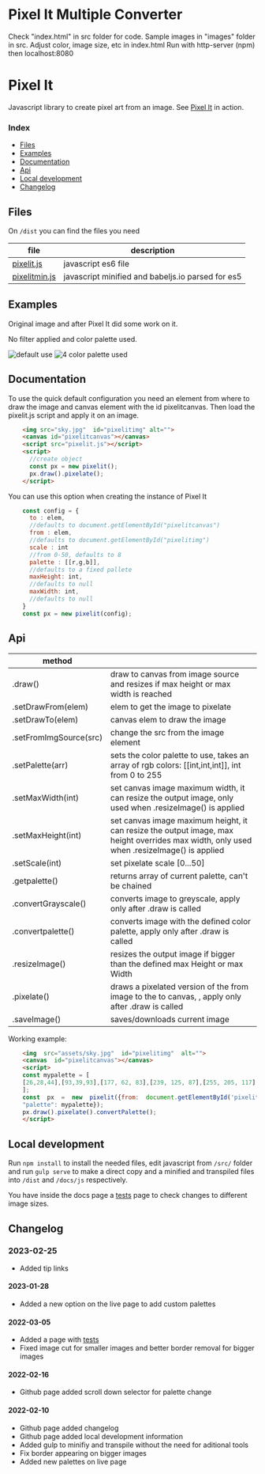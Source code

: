 # Pixel It Multiple Converter
Check "index.html" in src folder for code.
Sample images in "images" folder in src.
Adjust color, image size, etc in index.html
Run with http-server (npm) then localhost:8080

# Pixel It

Javascript library to create pixel art from an image.
See [Pixel It](https://giventofly.github.io/pixelit#tryit) in action.

### Index

* [Files](https://github.com/giventofly/pixelit#files)
* [Examples](https://github.com/giventofly/pixelit#examples)
* [Documentation](https://github.com/giventofly/pixelit#documentation)
* [Api](https://github.com/giventofly/pixelit#api)
* [Local development](https://github.com/giventofly/pixelit#local-development)
* [Changelog](https://github.com/giventofly/pixelit#changelog)


## Files

On `/dist` you can find the files you need

| file | description  |
|--|--|
| [pixelit.js](https://raw.githubusercontent.com/giventofly/pixelit/master/dist/pixelit.js) | javascript es6 file |
| [pixelitmin.js](https://raw.githubusercontent.com/giventofly/pixelit/master/dist/pixelitmin.js) | javascript minified and babeljs.io parsed for es5 |


## Examples

Original image and after Pixel It did some work on it.

No filter applied and color palette used. 

![default use](https://giventofly.github.io/pixelit/assets/px-normal.jpg)
![4 color palette used](https://giventofly.github.io/pixelit/assets/px-palette4c.jpg)

## Documentation

To use the quick default configuration you need an element from where to draw the image and canvas element with the id pixelitcanvas. Then load the pixelit.js script and apply it on an image.
```html
    <img src="sky.jpg"  id="pixelitimg" alt="">
    <canvas id="pixelitcanvas"></canvas>
    <script src="pixelit.js"></script>
    <script>
      //create object
      const px = new pixelit();
      px.draw().pixelate();
    </script>
```

You can use this option when creating the instance of Pixel It
```javascript
    const config = {
      to : elem,
      //defaults to document.getElementById("pixelitcanvas")
      from : elem, 
      //defaults to document.getElementById("pixelitimg")
      scale : int 
      //from 0-50, defaults to 8
      palette : [[r,g,b]], 
      //defaults to a fixed pallete
      maxHeight: int, 
      //defaults to null
      maxWidth: int, 
      //defaults to null
    }
    const px = new pixelit(config);
```
## Api


|method |  |
|--|--|
|.draw()  | draw to canvas from image source and resizes if max height or max width is reached |.hideFromImg()| hides the from image element, is applied on object creation|
|.setDrawFrom(elem)| elem to get the image to pixelate|
|.setDrawTo(elem)| canvas elem to draw the image|
|.setFromImgSource(src)| change the src from the image element|
|.setPalette(arr)| sets the color palette to use, takes an array of rgb colors: [[int,int,int]], int from 0 to 255|
|.setMaxWidth(int)| set canvas image maximum width, it can resize the output image, only used when .resizeImage() is applied|
|.setMaxHeight(int)| set canvas image maximum height, it can resize the output image, max height overrides max width, only used when .resizeImage() is applied|
|.setScale(int)| set pixelate scale [0...50]|
|.getpalette()| returns array of current palette, can't be chained|
|.convertGrayscale()| converts image to greyscale, apply only after .draw is called|
|.convertpalette()| converts image with the defined color palette, apply only after .draw is called|
|.resizeImage()| resizes the output image if bigger than the defined max Height or max Width|
|.pixelate()| draws a pixelated version of the from image to the to canvas, , apply only after .draw is called|
|.saveImage()| saves/downloads current image|

Working example:

```html
    <img  src="assets/sky.jpg"  id="pixelitimg"  alt="">
    <canvas  id="pixelitcanvas"></canvas>
    <script>
    const mypalette = [
    [26,28,44],[93,39,93],[177, 62, 83],[239, 125, 87],[255, 205, 117],[167, 240, 112],[56, 183, 100],[37, 113, 121],[41, 54, 111],[59, 93, 201],[65, 166, 246],[115, 239, 247],[244, 244, 244],[148, 176, 194],[86, 108, 134],[51, 60, 87]
    ];
    const  px  =  new  pixelit({from:  document.getElementById('pixelitimg'),
    "palette": mypalette});
    px.draw().pixelate().convertPalette();
    </script>
```
## Local development

Run `npm install` to install the needed files, edit javascript from `/src/` folder and run `gulp serve` to make a direct copy and a minified and transpiled files into `/dist` and `/docs/js` respectively.

You have inside the docs page a [tests](https://giventofly.github.io/pixelit/tests.html) page to check changes to different image sizes.

## Changelog

###  2023-02-25

* Added tip links

#### 2023-01-28

* Added a new option on the live page to add custom palettes

#### 2022-03-05

* Added a page with [tests](https://giventofly.github.io/pixelit/tests.html)
* Fixed image cut for smaller images and better border removal for bigger images

#### 2022-02-16

* Github page added scroll down selector for palette change

#### 2022-02-10

* Github page added changelog
* Github page added local development information
* Added gulp to minifiy and transpile without the need for aditional tools
* Fix border appearing on bigger images
* Added new palettes on live page
